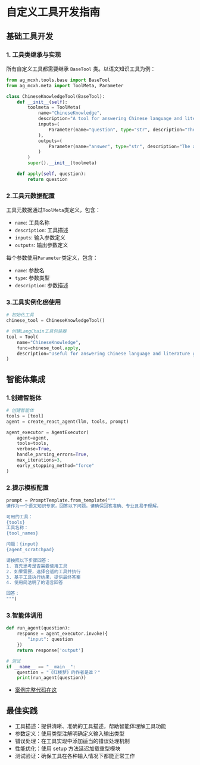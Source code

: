 # 自定义工具开发指南

## 基础工具开发

### 1. 工具类继承与实现

所有自定义工具都需要继承 `BaseTool` 类。以语文知识工具为例：

```python
from ag_mcxh.tools.base import BaseTool
from ag_mcxh.meta import ToolMeta, Parameter

class ChineseKnowledgeTool(BaseTool):
    def __init__(self):
        toolmeta = ToolMeta(
            name="ChineseKnowledge",
            description="A tool for answering Chinese language and literature general knowledge questions",
            inputs=(
                Parameter(name="question", type="str", description="The Chinese language or literature question to answer"),
            ),
            outputs=(
                Parameter(name="answer", type="str", description="The answer to the question"),
            )
        )
        super().__init__(toolmeta)

    def apply(self, question):
        return question
```
### 2.工具元数据配置
工具元数据通过`ToolMeta`类定义，包含：

- `name`: 工具名称
- `description`: 工具描述
- `inputs`: 输入参数定义
- `outputs`: 输出参数定义

每个参数使用`Parameter`类定义，包含：
- `name`: 参数名
- `type`: 参数类型
- `description`: 参数描述

### 3.工具实例化瘀使用
```python
# 初始化工具
chinese_tool = ChineseKnowledgeTool()

# 创建LangChain工具包装器
tool = Tool(
    name="ChineseKnowledge",
    func=chinese_tool.apply,
    description="Useful for answering Chinese language and literature general knowledge questions"
)
```
## 智能体集成
### 1.创建智能体
```python
# 创建智能体
tools = [tool]
agent = create_react_agent(llm, tools, prompt)

agent_executor = AgentExecutor(
    agent=agent,
    tools=tools,
    verbose=True,
    handle_parsing_errors=True,
    max_iterations=3,
    early_stopping_method="force"
)
```
### 2.提示模板配置

```python
prompt = PromptTemplate.from_template("""
请作为一个语文知识专家，回答以下问题。请确保回答准确、专业且易于理解。

可用的工具：
{tools}
工具名称：
{tool_names}

问题：{input}
{agent_scratchpad}

请按照以下步骤回答：
1. 首先思考是否需要使用工具
2. 如果需要，选择合适的工具并执行
3. 基于工具执行结果，提供最终答案
4. 使用简洁明了的语言回答

回答：
""")
```
### 3.智能体调用
```python
def run_agent(question):
    response = agent_executor.invoke({
        "input": question
    })
    return response['output']

# 测试
if __name__ == "__main__":
    question = "《红楼梦》的作者是谁？"
    print(run_agent(question))
```

- [案例完整代码在这](/ag_mcxh/examples/knoledge.py)
## 最佳实践
- 工具描述：提供清晰、准确的工具描述，帮助智能体理解工具功能
- 参数定义：使用类型注解明确定义输入输出类型
- 错误处理：在工具实现中添加适当的错误处理机制
- 性能优化：使用 setup 方法延迟加载重型模块
- 测试验证：确保工具在各种输入情况下都能正常工作
